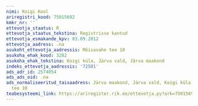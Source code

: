 ```yaml
---
nimi: Koigi Kool
ariregistri_kood: 75015692
kmkr_nr: ''
ettevotja_staatus: R
ettevotja_staatus_tekstina: Registrisse kantud
ettevotja_esmakande_kpv: 03.09.2012
ettevotja_aadress: .na
asukoht_ettevotja_aadressis: Mõisavahe tee 10
asukoha_ehak_kood: 3282
asukoha_ehak_tekstina: Koigi küla, Järva vald, Järva maakond
indeks_ettevotja_aadressis: '72501'
ads_adr_id: 2574054
ads_ads_oid: .na
ads_normaliseeritud_taisaadress: Järva maakond, Järva vald, Koigi küla, Mõisavahe
  tee 10
teabesysteemi_link: https://ariregister.rik.ee/ettevotja.py?ark=75015692&ref=rekvisiidid
---
```

